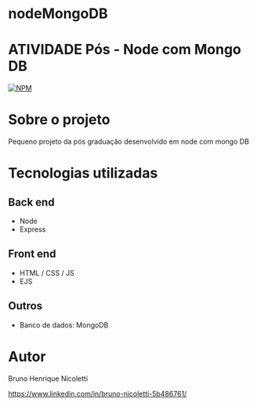 # nodeMongoDB


# ATIVIDADE Pós - Node com Mongo DB
[![NPM](https://img.shields.io/npm/l/react)](https://github.com/bhnicoletti/nodeMongoDB/blob/main/LICENSE) 

# Sobre o projeto

Pequeno projeto da pós graduação desenvolvido em node com mongo DB

# Tecnologias utilizadas
## Back end
- Node
- Express

## Front end
- HTML / CSS / JS 
- EJS

## Outros
- Banco de dados: MongoDB

# Autor

Bruno Henrique Nicoletti

https://www.linkedin.com/in/bruno-nicoletti-5b486761/

